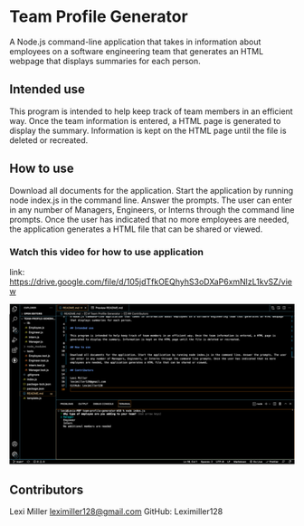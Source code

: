# Team Profile Generator

A Node.js command-line application that takes in information about employees on a software engineering team that generates an HTML webpage that displays summaries for each person.

## Intended use

This program is intended to help keep track of team members in an efficient way. Once the team information is entered, a HTML page is generated to display the summary. Information is kept on the HTML page until the file is deleted or recreated.

## How to use

Download all documents for the application. Start the application by running node index.js in the command line. Answer the prompts. The user can enter in any number of Managers, Engineers, or Interns through the command line prompts. Once the user has indicated that no more employees are needed, the application generates a HTML file that can be shared or viewed.

### Watch this video for how to use application

link: https://drive.google.com/file/d/105jdTfkOEQhyhS3oDXaP6xmNlzL1kvSZ/view

![alt text](./Screen%20Shot%202022-09-18%20at%203.51.54%20PM%202.png)

## Contributors

Lexi Miller
leximiller128@gmail.com
GitHub: Leximiller128

